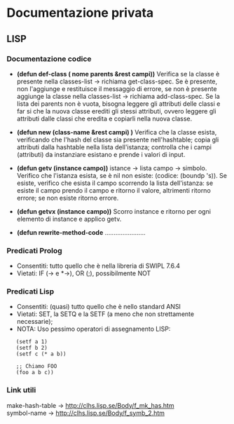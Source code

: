 # Documentazione privata

## LISP

### Documentazione codice
* __(defun def-class ( nome parents &rest campi))__
Verifica se la classe è presente nella classes-list -> richiama get-class-spec. Se è presente, non l'aggiunge e restituisce il messaggio di errore, se non è presente aggiunge la classe nella classes-list -> richiama add-class-spec. Se la lista dei parents non è vuota, bisogna leggere gli attributi delle classi e far si che la nuova classe erediti gli stessi attributi, ovvero leggere gli attributi dalle classi che eredita e copiarli nella nuova classe.

* __(defun new (class-name &rest campi) )__ Verifica che la classe esista, verificando che l'hash del classe sia presente nell'hashtable; copia gli attributi dalla hashtable nella lista dell'istanza; controlla che i campi (attributi) da instanziare esistano e prende i valori di input.

* __(defun getv (instance campo))__ istance -> lista campo -> simbolo. Verifico che l'istanza esista, se è nil non esiste: (codice: (boundp 's)). Se esiste, verifico che esista il campo scorrendo la lista dell'istanza: se esiste il campo prendo il campo e ritorno il valore, altrimenti ritorno errore; se non esiste ritorno errore.

* __(defun getvx (instance campo))__ Scorro instance e ritorno per ogni elemento di instance e applico getv.
	
* __(defun rewrite-method-code__ .......................

### Predicati Prolog
* Consentiti: tutto quello che è nella libreria di SWIPL 7.6.4
* Vietati: IF (-> e *->), OR (;), possibilmente NOT

### Predicati Lisp
* Consentiti: (quasi) tutto quello che è nello standard ANSI 
* Vietati: SET, la SETQ e la SETF (a meno che non strettamente necessarie); 
* NOTA: Uso pessimo operatori di assegnamento LISP:
```(progn
   (setf a 1)
   (setf b 2)
   (setf c (* a b))
   
   ;; Chiamo FOO
   (foo a b c))
```
   
### Link utili
make-hash-table -> http://clhs.lisp.se/Body/f_mk_has.htm <br />
symbol-name -> http://clhs.lisp.se/Body/f_symb_2.htm <br />
